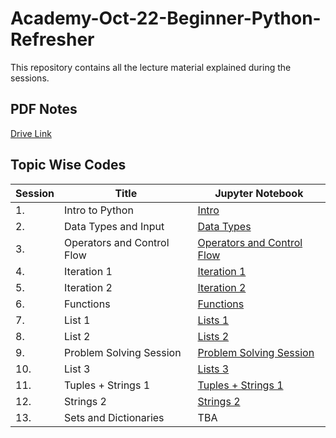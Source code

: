 # Academy-Oct-22-Beginner-Python-Refresher

This repository contains all the lecture material explained during the sessions.

## PDF Notes
[Drive Link](https://drive.google.com/drive/folders/1P5UGVlFt5m2PBzdFs7ojsDhJtsTELbXh?usp=sharing)

## Topic Wise Codes
| Session | Title | Jupyter Notebook |
|---------|-------|-------------|
| 1. | Intro to Python | [Intro](Intro.ipynb) |
| 2. | Data Types and Input | [Data Types](Lecture_1.ipynb) |
| 3. | Operators and Control Flow | [Operators and Control Flow](Lecture_2.ipynb) |
| 4. | Iteration 1 | [Iteration 1](Lecture_4.ipynb) |
| 5. | Iteration 2 | [Iteration 2](Lecture_5.ipynb) |
| 6. | Functions | [Functions](Lecture_6.ipynb) |
| 7. | List 1 | [Lists 1](Lecture_7.ipynb) |
| 8. | List 2 | [Lists 2](Lecture_8.ipynb) |
| 9. | Problem Solving Session | [Problem Solving Session](https://docs.google.com/document/d/1rS3NCjJmlf0XeRUd63tUDx1Rh9YDZkwfJ-dEYAg0hGU/edit?usp=sharing) |
| 10. | List 3 | [Lists 3](Lecture_9.ipynb) |
| 11. | Tuples + Strings 1 | [Tuples + Strings 1](Lecture_10.ipynb) |
| 12. | Strings 2 | [Strings 2](Lecture_11.ipynb) |
| 13. | Sets and Dictionaries | TBA |
